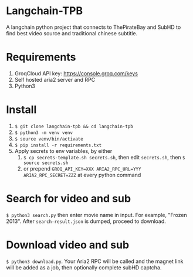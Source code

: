 # Langchain-TPB
A langchain python project that connects to ThePirateBay and SubHD to find best video source and traditional chinese subtitle.

# Requirements
1. GroqCloud API key: https://console.groq.com/keys
2. Self hosted aria2 server and RPC
3. Python3

# Install
1. `$ git clone langchain-tpb && cd langchain-tpb`
2. `$ python3 -m venv venv`
3. `$ source venv/bin/activate`
4. `$ pip install -r requirements.txt`
5. Apply secrets to env variables, by either
   1. `$ cp secrets-template.sh secrets.sh`, then edit `secrets.sh`, then `$ source secrets.sh`
   2. or prepend `GROQ_API_KEY=XXX ARIA2_RPC_URL=YYY ARIA2_RPC_SECRET=ZZZ` at every python command

# Search for video and sub
`$ python3 search.py` then enter movie name in input. For example, "Frozen 2013". After `search-result.json` is dumped, proceed to download.

# Download video and sub
`$ python3 download.py`. Your Aria2 RPC will be called and the magnet link will be added as a job, then optionally complete subHD captcha.

